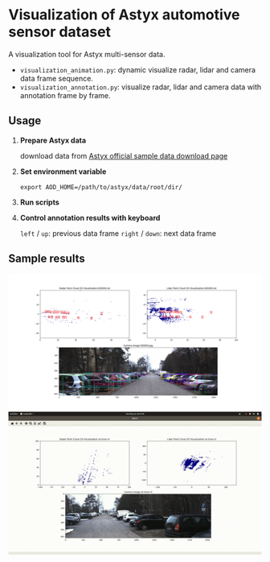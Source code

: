 # Visualization of Astyx automotive sensor dataset

A visualization tool for Astyx multi-sensor data.

- `visualization_animation.py`:  dynamic visualize radar, lidar and camera data frame sequence.
- `visualization_annotation.py`:  visualize radar, lidar and camera data with annotation frame by frame.

## Usage

1. **Prepare Astyx data**
    
    download data from [Astyx official sample data download page](https://www.astyx.com/development/astyx-hires2019-dataset.html)

2. **Set environment variable**
    ```
    export AOD_HOME=/path/to/astyx/data/root/dir/
    ```
3. **Run scripts**
4. **Control annotation results with keyboard**

    `left` / `up`: previous data frame
    `right` / `down`: next data frame 

## Sample results

<img src="res/annotation.png" />

<img src="res/animation.gif" />

